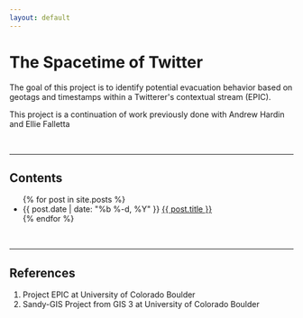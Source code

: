 ```yaml
---
layout: default
---
```


<div class="home">

  <h1>The Spacetime of Twitter</h1>

  <p>The goal of this project is to identify potential evacuation behavior based on geotags and timestamps within a Twitterer's contextual stream (EPIC).

  </p>

  <p>This project is a continuation of work previously done with Andrew Hardin and Ellie Falletta</p>
  
  <br>
  <hr>
  <h2>Contents</h2>
 
   <ul class="posts">
     {% for post in site.posts %}
       <li>
         <span class="post-date">{{ post.date | date: "%b %-d, %Y" }}</span>
         <a class="post-link" href="{{ post.url | prepend: site.baseurl }}">{{ post.title }}</a>
       </li>
     {% endfor %}
   </ul>

  <br>
  <hr>
  <h2>References</h2>
  <ol>
    <li>Project EPIC at University of Colorado Boulder</li>
    <li>Sandy-GIS Project from GIS 3 at University of Colorado Boulder</li>
  </ol>

</div>
